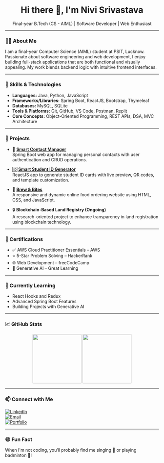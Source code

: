<h1 align="center">Hi there 👋, I'm Nivi Srivastava</h1>
<p align="center">
  Final-year B.Tech (CS - AIML) | Software Developer | Web Enthusiast
</p>

---

### 👩‍💻 About Me

I am a final-year Computer Science (AIML) student at PSIT, Lucknow. Passionate about software engineering and web development, I enjoy building full-stack applications that are both functional and visually appealing. My work blends backend logic with intuitive frontend interfaces.

---

### 💼 Skills & Technologies

- **Languages:** Java, Python, JavaScript  
- **Frameworks/Libraries:** Spring Boot, ReactJS, Bootstrap, Thymeleaf  
- **Databases:** MySQL, SQLite  
- **Tools & Platforms:** Git, GitHub, VS Code, Postman, Replit  
- **Core Concepts:** Object-Oriented Programming, REST APIs, DSA, MVC Architecture

---

### 🚀 Projects

- 🔐 **[Smart Contact Manager](https://github.com/nivi-srivastava/smart-contact-manager)**  
  Spring Boot web app for managing personal contacts with user authentication and CRUD operations.

- 🆔 **[Smart Student ID Generator](https://github.com/nivi-srivastava/student-id-generator)**  
  ReactJS app to generate student ID cards with live preview, QR codes, and template customization.

- 🍴 **[Brew & Bites](https://github.com/nivi-srivastava/brew-and-bites)**  
  A responsive and dynamic online food ordering website using HTML, CSS, and JavaScript.

- 🔒 **Blockchain-Based Land Registry (Ongoing)**  
  A research-oriented project to enhance transparency in land registration using blockchain technology.

---

### 📜 Certifications

- ✅ AWS Cloud Practitioner Essentials – AWS
- ⭐ 5-Star Problem Solving – HackerRank
- 🌐 Web Development – freeCodeCamp
- 🤖 Generative AI – Great Learning

---

### 🌱 Currently Learning

- React Hooks and Redux
- Advanced Spring Boot Features
- Building Projects with Generative AI

---

### 📈 GitHub Stats

<p align="center">
  <img src="https://github-readme-stats.vercel.app/api?username=nivi-srivastava&show_icons=true&theme=tokyonight" height="160" />
  <img src="https://github-readme-stats.vercel.app/api/top-langs/?username=nivi-srivastava&layout=compact&theme=tokyonight" height="160"/>
</p>

---

### 📫 Connect with Me

[![LinkedIn](https://img.shields.io/badge/LinkedIn-blue?logo=linkedin)](https://linkedin.com/in/nivi-srivastava)  
[![Email](https://img.shields.io/badge/Gmail-D14836?logo=gmail&logoColor=white)](mailto:nivi13sri@gmail.com)  
[![Portfolio](https://img.shields.io/badge/Portfolio-000?logo=web&logoColor=white)](https://your-portfolio-link.com)

---

### 😄 Fun Fact

When I'm not coding, you’ll probably find me singing 🎤 or playing badminton 🏸!

